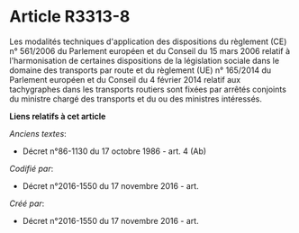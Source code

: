 # Article R3313-8

Les modalités techniques d'application des dispositions du règlement (CE) n° 561/2006 du Parlement européen et du Conseil du
15 mars 2006 relatif à l'harmonisation de certaines dispositions de la législation sociale dans le domaine des transports par
route et du règlement (UE) n° 165/2014 du Parlement européen et du Conseil du 4 février 2014 relatif aux tachygraphes dans
les transports routiers sont fixées par arrêtés conjoints du ministre chargé des transports et du ou des ministres
intéressés.

**Liens relatifs à cet article**

_Anciens textes_:

  - Décret n°86-1130 du 17 octobre 1986 - art. 4 (Ab)

_Codifié par_:

  - Décret n°2016-1550 du 17 novembre 2016 - art.

_Créé par_:

  - Décret n°2016-1550 du 17 novembre 2016 - art.
